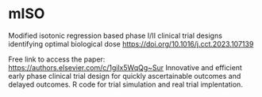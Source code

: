 # mISO
Modified isotonic regression based phase I/II clinical trial designs identifying optimal biological dose
https://doi.org/10.1016/j.cct.2023.107139

Free link to access the paper: https://authors.elsevier.com/c/1gilx5WqQg~Sur
Innovative and efficient early phase clinical trial design for quickly ascertainable outcomes and delayed outcomes.
R code for trial simulation and real trial implentation.
